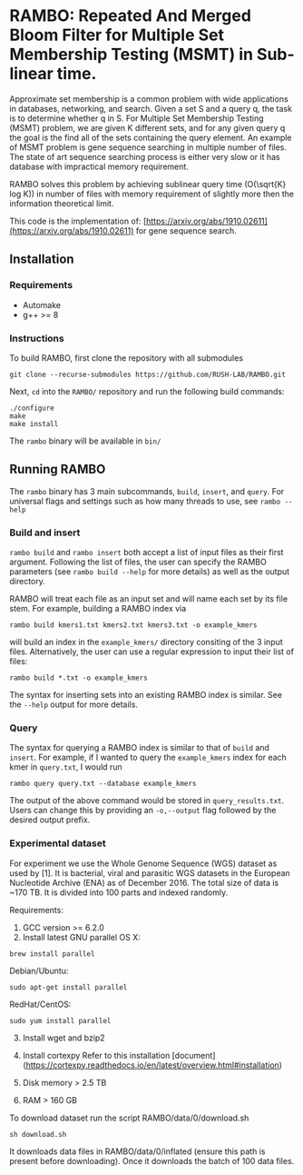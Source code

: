 # RAMBO: Repeated And Merged Bloom Filter for Multiple Set Membership Testing (MSMT) in Sub-linear time.

Approximate set membership is a common problem with wide applications in databases, networking, and search. 
Given a set S and a query q, the task is to determine whether q in S. For Multiple Set Membership Testing (MSMT) problem, 
we are given K different sets, and for any given query q the goal is the find all of the sets containing the query element. 
An example of MSMT problem is gene sequence searching in multiple number of files. The state of art sequence searching process 
is either very slow or it has database with impractical memory requirement. 

RAMBO solves this problem by achieving sublinear query time (O(\sqrt{K} log K)) in number of files with memory requirement 
of slightly more then the information theoretical limit. 

This code is the implementation of: 
[https://arxiv.org/abs/1910.02611](https://arxiv.org/abs/1910.02611)
for gene sequence search.


## Installation

### Requirements
* Automake
* g++ >= 8

### Instructions
To build RAMBO, first clone the repository with all submodules
```
git clone --recurse-submodules https://github.com/RUSH-LAB/RAMBO.git
```

Next, `cd` into the `RAMBO/` repository and run the following build commands:
```
./configure
make 
make install
```
The `rambo` binary will be available in `bin/`



## Running RAMBO
The `rambo` binary has 3 main subcommands, `build`, `insert`, and `query`. For universal flags and settings such as how many threads to use, see `rambo --help`

### Build and insert
`rambo build` and `rambo insert` both accept a list of input files as their first argument. Following the list of files, the user can specify the RAMBO parameters (see `rambo build --help` for more details) as well as the output directory.

RAMBO will treat each file as an input set and will name each set by its file stem. For example, building a RAMBO index via 
```
rambo build kmers1.txt kmers2.txt kmers3.txt -o example_kmers 
```
will build an index in the `example_kmers/` directory consiting of the 3 input files. Alternatively, the user can use a regular expression to input their list of files:

```
rambo build *.txt -o example_kmers
```

The syntax for inserting sets into an existing RAMBO index is similar. See the `--help` output for more details.


### Query
The syntax for querying a RAMBO index is similar to that of `build` and `insert`. For example, if I wanted to query the `example_kmers` index for each kmer in `query.txt`, I would run

```
rambo query query.txt --database example_kmers
```

The output of the above command would be stored in `query_results.txt`. Users can change this by providing an `-o,--output` flag followed by the desired output prefix. 

### Experimental dataset
For experiment we use  the  Whole Genome Sequence (WGS) dataset as  used by [1].  It  is  bacterial,  viral  and
parasitic WGS datasets in the European Nucleotide Archive (ENA) as of December 2016. The total size of data is ~170 TB. It is divided into 100 parts and indexed randomly. 

Requirements:
1) GCC version >= 6.2.0
2) Install latest GNU parallel
OS X:
```
brew install parallel
```
Debian/Ubuntu:
```
sudo apt-get install parallel
```

RedHat/CentOS:
```
sudo yum install parallel
```
3) Install wget and bzip2
4) Install cortexpy
Refer to this installation [document] (https://cortexpy.readthedocs.io/en/latest/overview.html#installation)

5) Disk memory > 2.5 TB
6) RAM > 160 GB

To download dataset run the script RAMBO/data/0/download.sh 
```
sh download.sh
```
It downloads data files in RAMBO/data/0/inflated (ensure this path is present before downloading). Once it downloads the batch of 100 data files. 


